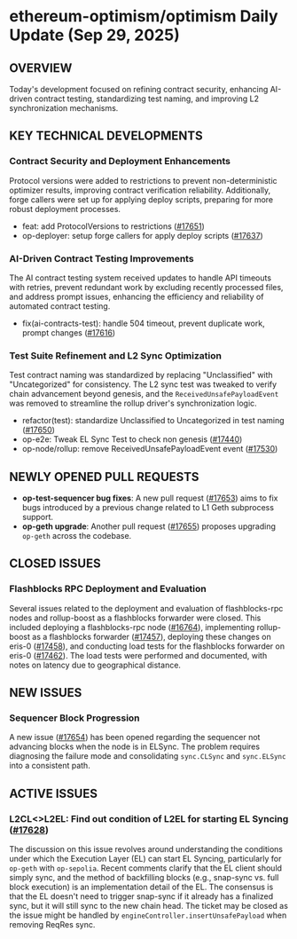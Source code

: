 # ethereum-optimism/optimism Daily Update (Sep 29, 2025)
## OVERVIEW 
Today's development focused on refining contract security, enhancing AI-driven contract testing, standardizing test naming, and improving L2 synchronization mechanisms.

## KEY TECHNICAL DEVELOPMENTS

### Contract Security and Deployment Enhancements
Protocol versions were added to restrictions to prevent non-deterministic optimizer results, improving contract verification reliability. Additionally, forge callers were set up for applying deploy scripts, preparing for more robust deployment processes.
- feat: add ProtocolVersions to restrictions ([#17651](https://github.com/ethereum-optimism/optimism/pull/17651))
- op-deployer: setup forge callers for apply deploy scripts ([#17637](https://github.com/ethereum-optimism/optimism/pull/17637))

### AI-Driven Contract Testing Improvements
The AI contract testing system received updates to handle API timeouts with retries, prevent redundant work by excluding recently processed files, and address prompt issues, enhancing the efficiency and reliability of automated contract testing.
- fix(ai-contracts-test): handle 504 timeout, prevent duplicate work, prompt changes ([#17616](https://github.com/ethereum-optimism/optimism/pull/17616))

### Test Suite Refinement and L2 Sync Optimization
Test contract naming was standardized by replacing "Unclassified" with "Uncategorized" for consistency. The L2 sync test was tweaked to verify chain advancement beyond genesis, and the `ReceivedUnsafePayloadEvent` was removed to streamline the rollup driver's synchronization logic.
- refactor(test): standardize Unclassified to Uncategorized in test naming ([#17650](https://github.com/ethereum-optimism/optimism/pull/17650))
- op-e2e: Tweak EL Sync Test to check non genesis ([#17440](https://github.com/ethereum-optimism/optimism/pull/17440))
- op-node/rollup: remove ReceivedUnsafePayloadEvent event ([#17530](https://github.com/ethereum-optimism/optimism/pull/17530))

## NEWLY OPENED PULL REQUESTS
- **op-test-sequencer bug fixes**: A new pull request ([#17653](https://github.com/ethereum-optimism/optimism/pull/17653)) aims to fix bugs introduced by a previous change related to L1 Geth subprocess support.
- **op-geth upgrade**: Another pull request ([#17655](https://github.com/ethereum-optimism/optimism/pull/17655)) proposes upgrading `op-geth` across the codebase.

## CLOSED ISSUES

### Flashblocks RPC Deployment and Evaluation
Several issues related to the deployment and evaluation of flashblocks-rpc nodes and rollup-boost as a flashblocks forwarder were closed. This included deploying a flashblocks-rpc node ([#16764](https://github.com/ethereum-optimism/optimism/issues/16764)), implementing rollup-boost as a flashblocks forwarder ([#17457](https://github.com/ethereum-optimism/optimism/issues/17457)), deploying these changes on eris-0 ([#17458](https://github.com/ethereum-optimism/optimism/issues/17458)), and conducting load tests for the flashblocks forwarder on eris-0 ([#17462](https://github.com/ethereum-optimism/optimism/issues/17462)). The load tests were performed and documented, with notes on latency due to geographical distance.

## NEW ISSUES

### Sequencer Block Progression
A new issue ([#17654](https://github.com/ethereum-optimism/optimism/issues/17654)) has been opened regarding the sequencer not advancing blocks when the node is in ELSync. The problem requires diagnosing the failure mode and consolidating `sync.CLSync` and `sync.ELSync` into a consistent path.

## ACTIVE ISSUES

### L2CL<>L2EL: Find out condition of L2EL for starting EL Syncing ([#17628](https://github.com/ethereum-optimism/optimism/issues/17628))
The discussion on this issue revolves around understanding the conditions under which the Execution Layer (EL) can start EL Syncing, particularly for `op-geth` with `op-sepolia`. Recent comments clarify that the EL client should simply sync, and the method of backfilling blocks (e.g., snap-sync vs. full block execution) is an implementation detail of the EL. The consensus is that the EL doesn't need to trigger snap-sync if it already has a finalized sync, but it will still sync to the new chain head. The ticket may be closed as the issue might be handled by `engineController.insertUnsafePayload` when removing ReqRes sync.